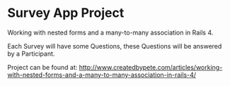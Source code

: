 # Survey App Project

Working with nested forms and a many-to-many association in Rails 4.

Each Survey will have some Questions, these Questions will be answered by a Participant.

Project can be found at:
http://www.createdbypete.com/articles/working-with-nested-forms-and-a-many-to-many-association-in-rails-4/
